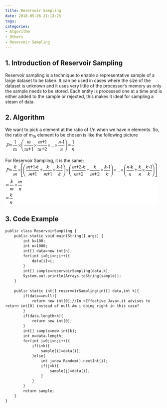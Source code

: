 ```yaml
---
title: Reservoir Sampling
date: 2018-05-06 21:13:25
tags:
categories:
- Algorithm
- Others
- Reservoir Sampling
---
```

## 1. Introduction of Reservoir Sampling
Reservoir sampling is a technique to enable a representative sample of a large dataset to be taken. It can be used in cases where the size of the dataset is unknown and it uses very little of the processor’s memory as only the sample needs to be stored. Each entity is processed one at a time and is either added to the sample or rejected, this makes it ideal for sampling a steam of data.

## 2. Algorithm
We want to pick a element at the ratio of 1/n when we have n elements. So, the ratio of m<sub>th</sub> element to be chosen is like the following picture
![](Algorithm-Others-ReservoirSampling/1.gif)


For Reservoir Sampling, it is the same:
![](Algorithm-Others-ReservoirSampling/2.gif)



## 3. Code Example

	public class ReservoirSampling {   
	    public static void main(String[] args) {  
	        int k=100;  
	        int n=1000;  
	        int[] data=new int[n];  
	        for(int i=0;i<n;i++){  
	            data[i]=i;  
	        }  
	        int[] sample=reservoirSampling(data,k);  
	        System.out.println(Arrays.toString(sample));  
	    }  
	      
	    public static int[] reservoirSampling(int[] data,int k){  
	        if(data==null){  
	            return new int[0];//In <Effective Java>,it advises to return int[0] instead of null.Am i doing right in this case?  
	        }  
	        if(data.length<k){  
	            return new int[0];  
	        }  
	        int[] sample=new int[k];  
	        int n=data.length;  
	        for(int i=0;i<n;i++){  
	            if(i<k){  
	                sample[i]=data[i];  
	            }else{  
	                int j=new Random().nextInt(i);  
	                if(j<k){  
	                    sample[j]=data[i];  
	                }  
	            }  
	        }  
	        return sample;  
	    }  
	}  